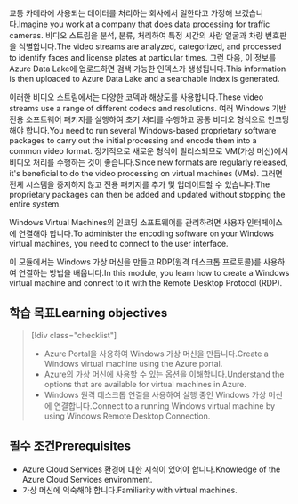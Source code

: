 <span data-ttu-id="cdf40-101">교통 카메라에 사용되는 데이터를 처리하는 회사에서 일한다고 가정해 보겠습니다.</span><span class="sxs-lookup"><span data-stu-id="cdf40-101">Imagine you work at a company that does data processing for traffic cameras.</span></span> <span data-ttu-id="cdf40-102">비디오 스트림을 분석, 분류, 처리하여 특정 시간의 사람 얼굴과 차량 번호판을 식별합니다.</span><span class="sxs-lookup"><span data-stu-id="cdf40-102">The video streams are analyzed, categorized, and processed to identify faces and license plates at particular times.</span></span> <span data-ttu-id="cdf40-103">그런 다음, 이 정보를 Azure Data Lake에 업로드하면 검색 가능한 인덱스가 생성됩니다.</span><span class="sxs-lookup"><span data-stu-id="cdf40-103">This information is then uploaded to Azure Data Lake and a searchable index is generated.</span></span>

<span data-ttu-id="cdf40-104">이러한 비디오 스트림에서는 다양한 코덱과 해상도를 사용합니다.</span><span class="sxs-lookup"><span data-stu-id="cdf40-104">These video streams use a range of different codecs and resolutions.</span></span> <span data-ttu-id="cdf40-105">여러 Windows 기반 전용 소프트웨어 패키지를 실행하여 초기 처리를 수행하고 공통 비디오 형식으로 인코딩해야 합니다.</span><span class="sxs-lookup"><span data-stu-id="cdf40-105">You need to run several Windows-based proprietary software packages to carry out the initial processing and encode them into a common video format.</span></span> <span data-ttu-id="cdf40-106">정기적으로 새로운 형식이 릴리스되므로 VM(가상 머신)에서 비디오 처리를 수행하는 것이 좋습니다.</span><span class="sxs-lookup"><span data-stu-id="cdf40-106">Since new formats are regularly released, it's beneficial to do the video processing on virtual machines (VMs).</span></span> <span data-ttu-id="cdf40-107">그러면 전체 시스템을 중지하지 않고 전용 패키지를 추가 및 업데이트할 수 있습니다.</span><span class="sxs-lookup"><span data-stu-id="cdf40-107">The proprietary packages can then be added and updated without stopping the entire system.</span></span>

<span data-ttu-id="cdf40-108">Windows Virtual Machines의 인코딩 소프트웨어를 관리하려면 사용자 인터페이스에 연결해야 합니다.</span><span class="sxs-lookup"><span data-stu-id="cdf40-108">To administer the encoding software on your Windows virtual machines, you need to connect to the user interface.</span></span>

<span data-ttu-id="cdf40-109">이 모듈에서는 Windows 가상 머신을 만들고 RDP(원격 데스크톱 프로토콜)를 사용하여 연결하는 방법을 배웁니다.</span><span class="sxs-lookup"><span data-stu-id="cdf40-109">In this module, you learn how to create a Windows virtual machine and connect to it with the Remote Desktop Protocol (RDP).</span></span>

## <a name="learning-objectives"></a><span data-ttu-id="cdf40-110">학습 목표</span><span class="sxs-lookup"><span data-stu-id="cdf40-110">Learning objectives</span></span>
> [!div class="checklist"]
> * <span data-ttu-id="cdf40-111">Azure Portal을 사용하여 Windows 가상 머신을 만듭니다.</span><span class="sxs-lookup"><span data-stu-id="cdf40-111">Create a Windows virtual machine using the Azure portal.</span></span>
> * <span data-ttu-id="cdf40-112">Azure의 가상 머신에 사용할 수 있는 옵션을 이해합니다.</span><span class="sxs-lookup"><span data-stu-id="cdf40-112">Understand the options that are available for virtual machines in Azure.</span></span>
> * <span data-ttu-id="cdf40-113">Windows 원격 데스크톱 연결을 사용하여 실행 중인 Windows 가상 머신에 연결합니다.</span><span class="sxs-lookup"><span data-stu-id="cdf40-113">Connect to a running Windows virtual machine by using Windows Remote Desktop Connection.</span></span>

## <a name="prerequisites"></a><span data-ttu-id="cdf40-114">필수 조건</span><span class="sxs-lookup"><span data-stu-id="cdf40-114">Prerequisites</span></span>

- <span data-ttu-id="cdf40-115">Azure Cloud Services 환경에 대한 지식이 있어야 합니다.</span><span class="sxs-lookup"><span data-stu-id="cdf40-115">Knowledge of the Azure Cloud Services environment.</span></span>
- <span data-ttu-id="cdf40-116">가상 머신에 익숙해야 합니다.</span><span class="sxs-lookup"><span data-stu-id="cdf40-116">Familiarity with virtual machines.</span></span>
